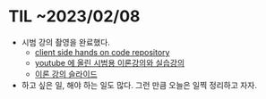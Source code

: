 # TIL ~2023/02/08

- 시범 강의 촬영을 완료했다.
  - [client side hands on code repository](https://github.com/prravda/mqtt-hands-on-clinet)
  - [youtube 에 올린 시범용 이론강의와 실습강의](https://www.youtube.com/playlist?list=PLOKctcY9yPLI9WhCOYoA2l5FTUmbNE1ZR)
  - [이론 강의 슬라이드](https://slides.com/inseobjeon/mqtt-session-theorem)
- 하고 싶은 일, 해야 하는 일도 많다. 그런 만큼 오늘은 일찍 정리하고 자자.
